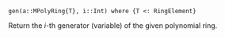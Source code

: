 ```
gen(a::MPolyRing{T}, i::Int) where {T <: RingElement}
```

Return the $i$-th generator (variable) of the given polynomial ring.
